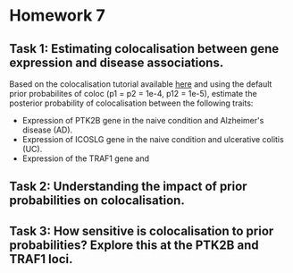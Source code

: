 # Homework 7

## Task 1: Estimating colocalisation between gene expression and disease associations.

Based on the colocalisation tutorial available [here](https://github.com/kauralasoo/MTAT.03.239_Bioinformatics/blob/master/colocalisation/Introduction_to_coloc.md) and using the default prior probabilites of coloc (p1 = p2 = 1e-4, p12 = 1e-5), estimate the posterior probability of colocalisation between the following traits:

 - Expression of PTK2B gene in the naive condition and Alzheimer's disease (AD).
 - Expression of ICOSLG gene in the naive condition and ulcerative colitis (UC).
 - Expression of the TRAF1 gene and 

## Task 2: Understanding the impact of prior probabilities on colocalisation.

## Task 3: How sensitive is colocalisation to prior probabilities? Explore this at the PTK2B and TRAF1 loci.


<!--stackedit_data:
eyJoaXN0b3J5IjpbMTU3MjUwMjQwNiwtODc2MTQxMDc2LDIwMz
EzMzcxLC0xNTI3ODI1MDAxXX0=
-->